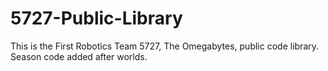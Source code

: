 # 5727-Public-Library
This is the First Robotics Team 5727, The Omegabytes, public code library. Season code added after worlds.
